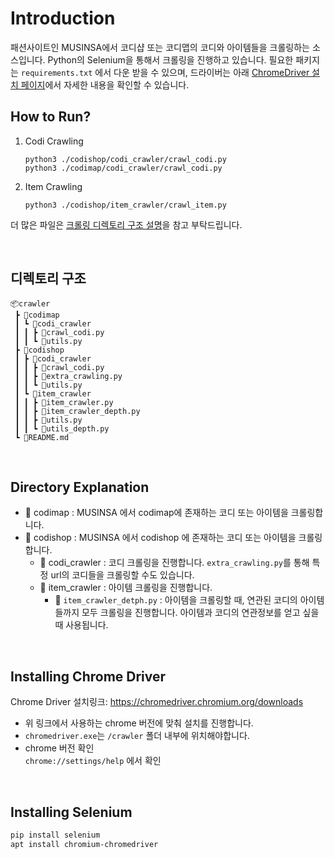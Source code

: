 # Introduction
패션사이트인 MUSINSA에서 코디샵 또는 코디맵의 코디와 아이템들을 크롤링하는 소스입니다. Python의 Selenium을 통해서 크롤링을 진행하고 있습니다. 필요한 패키지는 `requirements.txt` 에서 다운 받을 수 있으며, 드라이버는 아래 [ChromeDriver 설치 페이지](#installing-chrome-driver)에서 자세한 내용을 확인할 수 있습니다.

## How to Run?

1. Codi Crawling

    ```
    python3 ./codishop/codi_crawler/crawl_codi.py
    python3 ./codimap/codi_crawler/crawl_codi.py
    ```
2. Item Crawling

    ```
    python3 ./codishop/item_crawler/crawl_item.py
    ```

더 많은 파일은 [크롤링 디렉토리 구조 설명](#directory-explanation)을 참고 부탁드립니다.

<br>

## 디렉토리 구조

```
📦crawler
 ┣ 📂codimap
 ┃ ┗ 📂codi_crawler
 ┃ ┃ ┣ 📜crawl_codi.py
 ┃ ┃ ┗ 📜utils.py
 ┣ 📂codishop
 ┃ ┣ 📂codi_crawler
 ┃ ┃ ┣ 📜crawl_codi.py
 ┃ ┃ ┣ 📜extra_crawling.py
 ┃ ┃ ┗ 📜utils.py
 ┃ ┗ 📂item_crawler
 ┃ ┃ ┣ 📜item_crawler.py
 ┃ ┃ ┣ 📜item_crawler_depth.py
 ┃ ┃ ┣ 📜utils.py
 ┃ ┃ ┗ 📜utils_depth.py
 ┗ 📜README.md
```

<br>

## Directory Explanation

- 📂 codimap : MUSINSA 에서 codimap에 존재하는 코디 또는 아이템을 크롤링합니다.
- 📂 codishop : MUSINSA 에서 codishop 에 존재하는 코디 또는 아이템을 크롤링합니다.
    - 📂 codi_crawler : 코디 크롤링을 진행합니다. `extra_crawling.py`를 통해 특정 url의 코디들을 크롤링할 수도 있습니다.
    - 📂 item_crawler : 아이템 크롤링을 진행합니다.  
        - 📜 `item_crawler_detph.py` : 아이템을 크롤링할 때, 연관된 코디의 아이템들까지 모두 크롤링을 진행합니다. 아이템과 코디의 연관정보를 얻고 싶을 때 사용됩니다.

<br>

## Installing Chrome Driver
Chrome Driver 설치링크: https://chromedriver.chromium.org/downloads

- 위 링크에서 사용하는 chrome 버전에 맞춰 설치를 진행합니다.
- `chromedriver.exe`는 `/crawler` 폴더 내부에 위치해야합니다.
- chrome 버전 확인  
    `chrome://settings/help` 에서 확인

<br>

## Installing Selenium

```bash
pip install selenium
apt install chromium-chromedriver
```
